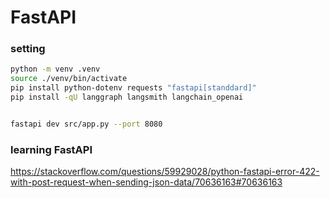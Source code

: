 # FastAPI

### setting
~~~sh
python -m venv .venv
source ./venv/bin/activate
pip install python-dotenv requests "fastapi[standdard]"
pip install -qU langgraph langsmith langchain_openai


fastapi dev src/app.py --port 8080
~~~


### learning FastAPI
https://stackoverflow.com/questions/59929028/python-fastapi-error-422-with-post-request-when-sending-json-data/70636163#70636163
